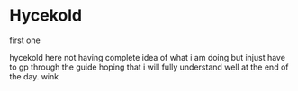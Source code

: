 # Hycekold
first one

hycekold here not having complete idea of what i am doing but injust have to gp through the guide hoping that i will fully understand well at the end of the day.
wink
